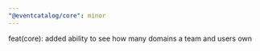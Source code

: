 ```yaml
---
"@eventcatalog/core": minor
---
```


feat(core): added ability to see how many domains a team and users own
